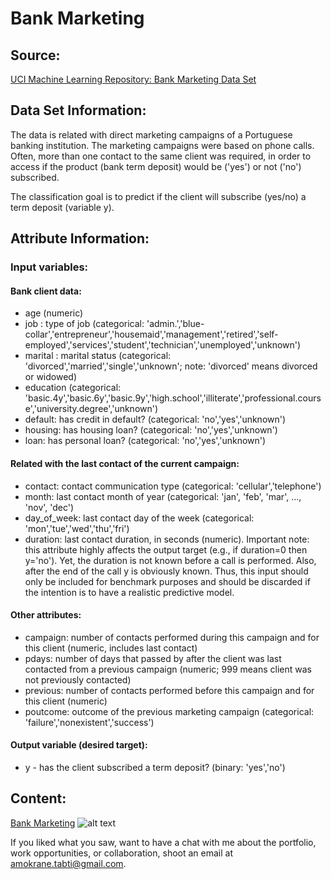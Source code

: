 # Bank Marketing 

## Source:

[UCI Machine Learning Repository: Bank Marketing Data Set](https://archive.ics.uci.edu/ml/datasets/Bank+Marketing)

## Data Set Information:

The data is related with direct marketing campaigns of a Portuguese banking institution. The marketing campaigns were based on phone calls. Often, more than one contact to the same client was required, in order to access if the product (bank term deposit) would be ('yes') or not ('no') subscribed. 

The classification goal is to predict if the client will subscribe (yes/no) a term deposit (variable y).

## Attribute Information:

### Input variables:
#### Bank client data:
* age (numeric)
* job : type of job (categorical: 'admin.','blue-collar','entrepreneur','housemaid','management','retired','self-employed','services','student','technician','unemployed','unknown')
* marital : marital status (categorical: 'divorced','married','single','unknown'; note: 'divorced' means divorced or widowed)
* education (categorical: 'basic.4y','basic.6y','basic.9y','high.school','illiterate','professional.course','university.degree','unknown')
* default: has credit in default? (categorical: 'no','yes','unknown')
* housing: has housing loan? (categorical: 'no','yes','unknown')
* loan: has personal loan? (categorical: 'no','yes','unknown')
#### Related with the last contact of the current campaign:
* contact: contact communication type (categorical: 'cellular','telephone') 
* month: last contact month of year (categorical: 'jan', 'feb', 'mar', ..., 'nov', 'dec')
* day_of_week: last contact day of the week (categorical: 'mon','tue','wed','thu','fri')
* duration: last contact duration, in seconds (numeric). Important note: this attribute highly affects the output target (e.g., if duration=0 then y='no'). Yet, the duration is not known before a call is performed. Also, after the end of the call y is obviously known. Thus, this input should only be included for benchmark purposes and should be discarded if the intention is to have a realistic predictive model.
#### Other attributes:
* campaign: number of contacts performed during this campaign and for this client (numeric, includes last contact)
* pdays: number of days that passed by after the client was last contacted from a previous campaign (numeric; 999 means client was not previously contacted)
* previous: number of contacts performed before this campaign and for this client (numeric)
* poutcome: outcome of the previous marketing campaign (categorical: 'failure','nonexistent','success')

#### Output variable (desired target):
* y - has the client subscribed a term deposit? (binary: 'yes','no')

## Content:

[Bank Marketing](https://github.com/atabti/Data-Science-Portfolio/blob/master/Bank%20Marketing/Bank%20Marketing.ipynb) ![alt text](https://upload.wikimedia.org/wikipedia/commons/thumb/3/38/Jupyter_logo.svg/44px-Jupyter_logo.svg.png)


If you liked what you saw, want to have a chat with me about the portfolio, work opportunities, or collaboration, shoot an email at amokrane.tabti@gmail.com.

